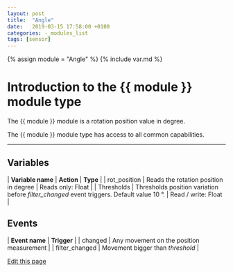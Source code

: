 ```yaml
---
layout: post
title:  "Angle"
date:   2019-03-15 17:58:00 +0100
categories: -_modules_list
tags: [sensor]
---
```

{% assign module = "Angle" %}
{% include var.md %}

# Introduction to the {{ module }} module type

The {{ module }} module is a rotation position value in degree.

The {{ module }} module type has access to all common capabilities.

----

## Variables

| **Variable name** | **Action** | **Type** |
| rot_position | Reads the rotation position in degree | Reads only: Float |
| Thresholds | Thresholds position variation before *filter_changed* event triggers. Default value 10 °. | Read / write: Float |

## Events

| **Event name** | **Trigger** |
| changed | Any movement on the position measurement |
| filter_changed | Movement bigger than *threshold* |

<div class="cust_edit_page"><a href="https://{{gh_path}}{{modules_path}}/angle.md">Edit this page</a></div>
